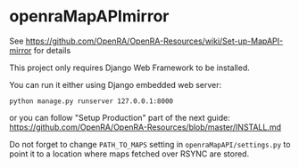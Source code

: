 openraMapAPImirror
==================

See https://github.com/OpenRA/OpenRA-Resources/wiki/Set-up-MapAPI-mirror for details

This project only requires Django Web Framework to be installed.

You can run it either using Django embedded web server:

```
python manage.py runserver 127.0.0.1:8000
```

or you can follow "Setup Production" part of the next guide:
https://github.com/OpenRA/OpenRA-Resources/blob/master/INSTALL.md

Do not forget to change ```PATH_TO_MAPS``` setting in ```openraMapAPI/settings.py``` to point it to a location where maps fetched over RSYNC are stored.
